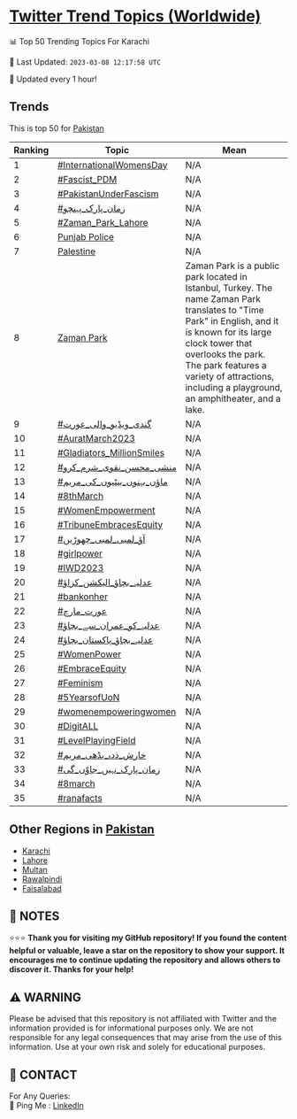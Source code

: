 [Twitter Trend Topics (Worldwide)](https://github.com/ErcinDedeoglu/Twitter-Trend-Topics)
==========


📊 Top 50 Trending Topics For Karachi

📆 Last Updated: `2023-03-08 12:17:58 UTC`

🔧 Updated every 1 hour!


## Trends

This is top 50 for [Pakistan](</Pakistan>)

| Ranking | Topic | Mean |
| ------- | ------------ | ------------ |
| 1 | [#InternationalWomensDay](http://twitter.com/search?q=%23InternationalWomensDay) | N/A |
| 2 | [#Fascist_PDM](http://twitter.com/search?q=%23Fascist_PDM) | N/A |
| 3 | [#PakistanUnderFascism](http://twitter.com/search?q=%23PakistanUnderFascism) | N/A |
| 4 | [#زمان_پارک_پہنچو](http://twitter.com/search?q=%23%d8%b2%d9%85%d8%a7%d9%86_%d9%be%d8%a7%d8%b1%da%a9_%d9%be%db%81%d9%86%da%86%d9%88) | N/A |
| 5 | [#Zaman_Park_Lahore](http://twitter.com/search?q=%23Zaman_Park_Lahore) | N/A |
| 6 | [Punjab Police](http://twitter.com/search?q=Punjab+Police) | N/A |
| 7 | [Palestine](http://twitter.com/search?q=Palestine) | N/A |
| 8 | [Zaman Park](http://twitter.com/search?q=Zaman+Park) | Zaman Park is a public park located in Istanbul, Turkey. The name Zaman Park translates to "Time Park" in English, and it is known for its large clock tower that overlooks the park. The park features a variety of attractions, including a playground, an amphitheater, and a lake. |
| 9 | [#گندی_ویڈیو_والی_عورت](http://twitter.com/search?q=%23%da%af%d9%86%d8%af%db%8c_%d9%88%db%8c%da%88%db%8c%d9%88_%d9%88%d8%a7%d9%84%db%8c_%d8%b9%d9%88%d8%b1%d8%aa) | N/A |
| 10 | [#AuratMarch2023](http://twitter.com/search?q=%23AuratMarch2023) | N/A |
| 11 | [#Gladiators_MillionSmiles](http://twitter.com/search?q=%23Gladiators_MillionSmiles) | N/A |
| 12 | [#منشی_محسن_نقوی_شرم_کرو](http://twitter.com/search?q=%23%d9%85%d9%86%d8%b4%db%8c_%d9%85%d8%ad%d8%b3%d9%86_%d9%86%d9%82%d9%88%db%8c_%d8%b4%d8%b1%d9%85_%da%a9%d8%b1%d9%88) | N/A |
| 13 | [#ماؤں_بہنوں_بیٹیوں_کی_مریم](http://twitter.com/search?q=%23%d9%85%d8%a7%d8%a4%da%ba_%d8%a8%db%81%d9%86%d9%88%da%ba_%d8%a8%db%8c%d9%b9%db%8c%d9%88%da%ba_%da%a9%db%8c_%d9%85%d8%b1%db%8c%d9%85) | N/A |
| 14 | [#8thMarch](http://twitter.com/search?q=%238thMarch) | N/A |
| 15 | [#WomenEmpowerment](http://twitter.com/search?q=%23WomenEmpowerment) | N/A |
| 16 | [#TribuneEmbracesEquity](http://twitter.com/search?q=%23TribuneEmbracesEquity) | N/A |
| 17 | [#آؤ_لمبی_لمبی_چھوڑیں](http://twitter.com/search?q=%23%d8%a2%d8%a4_%d9%84%d9%85%d8%a8%db%8c_%d9%84%d9%85%d8%a8%db%8c_%da%86%da%be%d9%88%da%91%db%8c%da%ba) | N/A |
| 18 | [#girlpower](http://twitter.com/search?q=%23girlpower) | N/A |
| 19 | [#IWD2023](http://twitter.com/search?q=%23IWD2023) | N/A |
| 20 | [#عدلیہ_بچاؤ_الیکشن_کراؤ](http://twitter.com/search?q=%23%d8%b9%d8%af%d9%84%db%8c%db%81_%d8%a8%da%86%d8%a7%d8%a4_%d8%a7%d9%84%db%8c%da%a9%d8%b4%d9%86_%da%a9%d8%b1%d8%a7%d8%a4) | N/A |
| 21 | [#bankonher](http://twitter.com/search?q=%23bankonher) | N/A |
| 22 | [#عورت_مارچ](http://twitter.com/search?q=%23%d8%b9%d9%88%d8%b1%d8%aa_%d9%85%d8%a7%d8%b1%da%86) | N/A |
| 23 | [#عدلیہ_کو_عمران_سے_بچاؤ](http://twitter.com/search?q=%23%d8%b9%d8%af%d9%84%db%8c%db%81_%da%a9%d9%88_%d8%b9%d9%85%d8%b1%d8%a7%d9%86_%d8%b3%db%92_%d8%a8%da%86%d8%a7%d8%a4) | N/A |
| 24 | [#عدلیہ_بچاؤ_پاکستان_بچاؤ](http://twitter.com/search?q=%23%d8%b9%d8%af%d9%84%db%8c%db%81_%d8%a8%da%86%d8%a7%d8%a4_%d9%be%d8%a7%da%a9%d8%b3%d8%aa%d8%a7%d9%86_%d8%a8%da%86%d8%a7%d8%a4) | N/A |
| 25 | [#WomenPower](http://twitter.com/search?q=%23WomenPower) | N/A |
| 26 | [#EmbraceEquity](http://twitter.com/search?q=%23EmbraceEquity) | N/A |
| 27 | [#Feminism](http://twitter.com/search?q=%23Feminism) | N/A |
| 28 | [#5YearsofUoN](http://twitter.com/search?q=%235YearsofUoN) | N/A |
| 29 | [#womenempoweringwomen](http://twitter.com/search?q=%23womenempoweringwomen) | N/A |
| 30 | [#DigitALL](http://twitter.com/search?q=%23DigitALL) | N/A |
| 31 | [#LevelPlayingField](http://twitter.com/search?q=%23LevelPlayingField) | N/A |
| 32 | [#خارش_ذدہ_بڈھی_مریم](http://twitter.com/search?q=%23%d8%ae%d8%a7%d8%b1%d8%b4_%d8%b0%d8%af%db%81_%d8%a8%da%88%da%be%db%8c_%d9%85%d8%b1%db%8c%d9%85) | N/A |
| 33 | [#زمان_پارک_نہیں_جاوْں_گی](http://twitter.com/search?q=%23%d8%b2%d9%85%d8%a7%d9%86_%d9%be%d8%a7%d8%b1%da%a9_%d9%86%db%81%db%8c%da%ba_%d8%ac%d8%a7%d9%88%d9%92%da%ba_%da%af%db%8c) | N/A |
| 34 | [#8march](http://twitter.com/search?q=%238march) | N/A |
| 35 | [#ranafacts](http://twitter.com/search?q=%23ranafacts) | N/A |



## Other Regions in [Pakistan](</Pakistan>)

* [Karachi](</Pakistan/Karachi.md>)
* [Lahore](</Pakistan/Lahore.md>)
* [Multan](</Pakistan/Multan.md>)
* [Rawalpindi](</Pakistan/Rawalpindi.md>)
* [Faisalabad](</Pakistan/Faisalabad.md>)



## 📝 NOTES

⭐⭐⭐ **Thank you for visiting my GitHub repository! If you found the content helpful or valuable, leave a star on the repository to show your support. It encourages me to continue updating the repository and allows others to discover it. Thanks for your help!**


## ⚠️ WARNING

Please be advised that this repository is not affiliated with Twitter and the information provided is for informational purposes only. We are not responsible for any legal consequences that may arise from the use of this information. Use at your own risk and solely for educational purposes.


## 📨 CONTACT

 For Any Queries:  
            🏓 Ping Me : [LinkedIn](https://www.linkedin.com/in/ercindedeoglu/)
